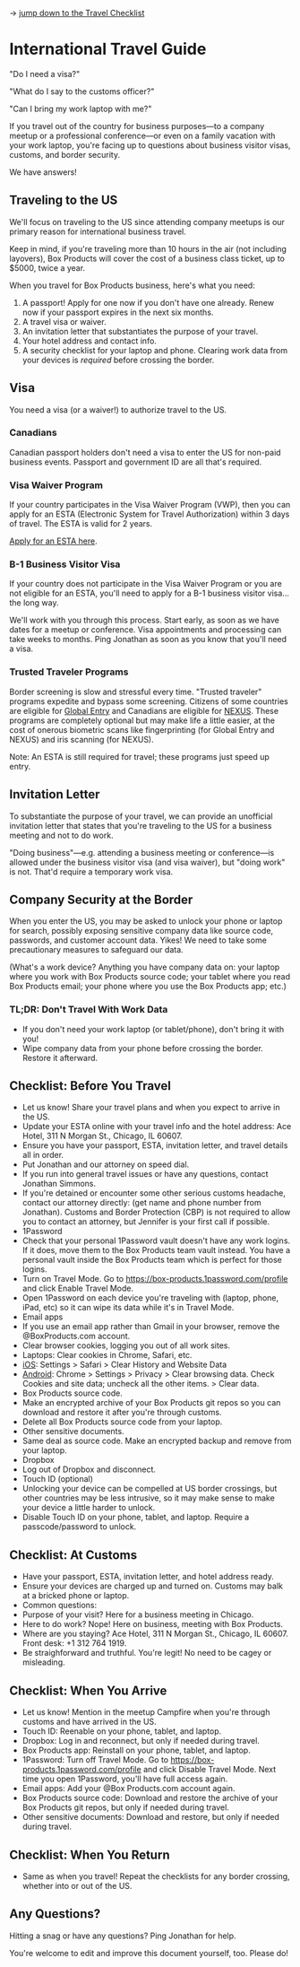 → [jump down to the Travel Checklist](#checklist-before-you-travel)

# International Travel Guide

"Do I need a visa?"

"What do I say to the customs officer?"

"Can I bring my work laptop with me?"

If you travel out of the country for business purposes—to a company meetup or a professional conference—or even on a family vacation with your work laptop, you're facing up to questions about business visitor visas, customs, and border security.

We have answers!

## Traveling to the US

We'll focus on traveling to the US since attending company meetups is our primary reason for international business travel.

Keep in mind, if you're traveling more than 10 hours in the air (not including layovers), Box Products will cover the cost of a business class ticket, up to \$5000, twice a year.

When you travel for Box Products business, here's what you need:

1. A passport! Apply for one now if you don't have one already. Renew now if your passport expires in the next six months.
2. A travel visa or waiver.
3. An invitation letter that substantiates the purpose of your travel.
4. Your hotel address and contact info.
5. A security checklist for your laptop and phone. Clearing work data from your devices is _required_ before crossing the border.

## Visa

You need a visa (or a waiver!) to authorize travel to the US.

### Canadians

Canadian passport holders don't need a visa to enter the US for non-paid business events. Passport and government ID are all that's required.

### Visa Waiver Program

If your country participates in the Visa Waiver Program (VWP), then you can apply for an ESTA (Electronic System for Travel Authorization) within 3 days of travel. The ESTA is valid for 2 years.

[Apply for an ESTA here](https://esta.cbp.dhs.gov/esta/).

### B-1 Business Visitor Visa

If your country does not participate in the Visa Waiver Program or you are not eligible for an ESTA, you'll need to apply for a B-1 business visitor visa… the long way.

We'll work with you through this process. Start early, as soon as we have dates for a meetup or conference. Visa appointments and processing can take weeks to months. Ping Jonathan as soon as you know that you'll need a visa.

### Trusted Traveler Programs

Border screening is slow and stressful every time. "Trusted traveler" programs expedite and bypass some screening. Citizens of some countries are eligible for [Global Entry](https://help.cbp.gov/app/answers/detail/a_id/1035/~/global-entry-program---who-can-apply) and Canadians are eligible for [NEXUS](https://www.cbp.gov/travel/trusted-traveler-programs/nexus/nexus-eligibility). These programs are completely optional but may make life a little easier, at the cost of onerous biometric scans like fingerprinting (for Global Entry and NEXUS) and iris scanning (for NEXUS).

Note: An ESTA is still required for travel; these programs just speed up entry.

## Invitation Letter

To substantiate the purpose of your travel, we can provide an unofficial invitation letter that states that you're traveling to the US for a business meeting and not to do work.

"Doing business"—e.g. attending a business meeting or conference—is allowed under the business visitor visa (and visa waiver), but "doing work" is not. That'd require a temporary work visa.

## Company Security at the Border

When you enter the US, you may be asked to unlock your phone or laptop for search, possibly exposing sensitive company data like source code, passwords, and customer account data. Yikes! We need to take some precautionary measures to safeguard our data.

(What's a work device? Anything you have company data on: your laptop where you work with Box Products source code; your tablet where you read Box Products email; your phone where you use the Box Products app; etc.)

### TL;DR: Don't Travel With Work Data

- If you don't need your work laptop (or tablet/phone), don't bring it with you!
- Wipe company data from your phone before crossing the border. Restore it afterward.

## Checklist: Before You Travel

- Let us know! Share your travel plans and when you expect to arrive in the US.
- Update your ESTA online with your travel info and the hotel address: Ace Hotel, 311 N Morgan St., Chicago, IL 60607.
- Ensure you have your passport, ESTA, invitation letter, and travel details all in order.
- Put Jonathan and our attorney on speed dial.
- If you run into general travel issues or have any questions, contact Jonathan Simmons.
- If you're detained or encounter some other serious customs headache, contact our attorney directly: (get name and phone number from Jonathan). Customs and Border Protection (CBP) is not required to allow you to contact an attorney, but Jennifer is your first call if possible.
- 1Password
- Check that your personal 1Password vault doesn't have any work logins. If it does, move them to the Box Products team vault instead. You have a personal vault inside the Box Products team which is perfect for those logins.
- Turn on Travel Mode. Go to https://box-products.1password.com/profile and click Enable Travel Mode.
- Open 1Password on each device you're traveling with (laptop, phone, iPad, etc) so it can wipe its data while it's in Travel Mode.
- Email apps
- If you use an email app rather than Gmail in your browser, remove the @BoxProducts.com account.
- Clear browser cookies, logging you out of all work sites.
- Laptops: Clear cookies in Chrome, Safari, etc.
- [iOS](https://support.apple.com/en-us/HT201265): Settings > Safari > Clear History and Website Data
- [Android](https://support.google.com/chrome/answer/95647?co=GENIE.Platform%3DAndroid&hl=en): Chrome > Settings > Privacy > Clear browsing data. Check Cookies and site data; uncheck all the other items. > Clear data.
- Box Products source code.
- Make an encrypted archive of your Box Products git repos so you can download and restore it after you're through customs.
- Delete all Box Products source code from your laptop.
- Other sensitive documents.
- Same deal as source code. Make an encrypted backup and remove from your laptop.
- Dropbox
- Log out of Dropbox and disconnect.
- Touch ID (optional)
- Unlocking your device can be compelled at US border crossings, but other countries may be less intrusive, so it may make sense to make your device a little harder to unlock.
- Disable Touch ID on your phone, tablet, and laptop. Require a passcode/password to unlock.

## Checklist: At Customs

- Have your passport, ESTA, invitation letter, and hotel address ready.
- Ensure your devices are charged up and turned on. Customs may balk at a bricked phone or laptop.
- Common questions:
- Purpose of your visit? Here for a business meeting in Chicago.
- Here to do work? Nope! Here on business, meeting with Box Products.
- Where are you staying? Ace Hotel, 311 N Morgan St., Chicago, IL 60607. Front desk: +1 312 764 1919.
- Be straighforward and truthful. You're legit! No need to be cagey or misleading.

## Checklist: When You Arrive

- Let us know! Mention in the meetup Campfire when you're through customs and have arrived in the US.
- Touch ID: Reenable on your phone, tablet, and laptop.
- Dropbox: Log in and reconnect, but only if needed during travel.
- Box Products app: Reinstall on your phone, tablet, and laptop.
- 1Password: Turn off Travel Mode. Go to https://box-products.1password.com/profile and click Disable Travel Mode. Next time you open 1Password, you'll have full access again.
- Email apps: Add your @Box Products.com account again.
- Box Products source code: Download and restore the archive of your Box Products git repos, but only if needed during travel.
- Other sensitive documents: Download and restore, but only if needed during travel.

## Checklist: When You Return

- Same as when you travel! Repeat the checklists for any border crossing, whether into or out of the US.

## Any Questions?

Hitting a snag or have any questions? Ping Jonathan for help.

You're welcome to edit and improve this document yourself, too. Please do!
